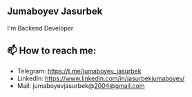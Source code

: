 ## Jumaboyev Jasurbek
I'm Backend Developer 

## 📫 How to reach me:
* Telegram: https://t.me/jumaboyev_jasurbek
* LinkedIn: https://www.linkedin.com/in/jasurbekjumaboyev/
* Mail: jumaboyevjasurbek@2004@gmail.com
<!--
**jumaboyev_jasurbek** is a ✨ _special_ ✨ repository because its `README.md` (this file) appears on your GitHub profile.

Here are some ideas to get you started:

- 🔭 I’m currently working on ...
- 🌱 I’m currently learning ...
- 👯 I’m looking to collaborate on ...
- 🤔 I’m looking for help with ...
- 💬 Ask me about ...
- 📫 How to reach me: ...
- 😄 Pronouns: ...
- ⚡ Fun fact: ...
-->